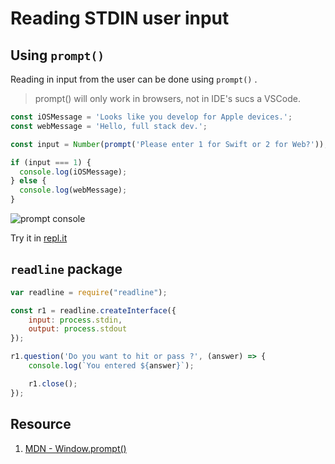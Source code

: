 # Reading STDIN user input 

## Using `prompt()`
Reading in input from the user can be done using `prompt()` .

> prompt() will only work in browsers, not in IDE's sucs a VSCode. 

```javascript 
const iOSMessage = 'Looks like you develop for Apple devices.'; 
const webMessage = 'Hello, full stack dev.'; 

const input = Number(prompt('Please enter 1 for Swift or 2 for Web?'));

if (input === 1) {
  console.log(iOSMessage);
} else {
  console.log(webMessage); 
}
```

![prompt console](https://user-images.githubusercontent.com/1819208/96650431-e6521980-1300-11eb-937d-fa63891e3bbf.png)

Try it in [repl.it](https://repl.it)

## `readline` package 

```javascript 
var readline = require("readline");

const r1 = readline.createInterface({
    input: process.stdin, 
    output: process.stdout
}); 

r1.question('Do you want to hit or pass ?', (answer) => {
    console.log(`You entered ${answer}`); 

    r1.close(); 
}); 
```


## Resource 

1. [MDN - Window.prompt()](https://developer.mozilla.org/en-US/docs/Web/API/Window/prompt)
